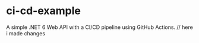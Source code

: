 # ci-cd-example
A simple .NET 6 Web API with a CI/CD pipeline using GitHub Actions.
// here i made changes
